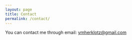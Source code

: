 ```yaml
---
layout: page
title: Contact
permalink: /contact/
---
```


You can contact me through email: ymherklotz@gmail.com
